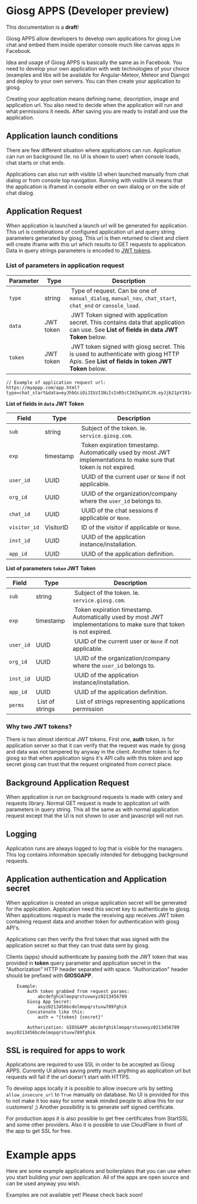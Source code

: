 Giosg APPS (Developer preview)
==========

<aside class="warning">
This documentation is a <strong>draft</strong>!
</aside>

Giosg APPS allow developers to develop own applications for giosg Live chat and embed them inside operator console much like canvas apps in Facebook.

Idea and usage of Giosg APPS is basically the same as in Facebook. You need to develop your own application with web technologies of your choice (examples and libs will be available for Angular-Meteor, Meteor and Django) and deploy to your own servers. You can then create your application to giosg.

Creating your application means defining name, description, image and application url. You also need to decide when the application will run and what permissions it needs. After saving you are ready to install and use the application.

## Application launch conditions
There are few different situation where applications can run. Application can run on background (Ie. no UI is shown to user) when console loads, chat starts or chat ends.

Applications can also run with visible UI when launched manually from chat dialog or from console top navigation. Running with visible UI means that the application is iframed in console either on own dialog or on the side of chat dialog.

## Application Request
When application is launched a launch url will be generated for application. This url is combinations of configured application url and query string parameters generated by giosg. This url is then returned to client and client will create iframe with this url which results to GET requests to application. Data in query strings parameters is encoded to [JWT tokens](http://jwt.io/).

### List of parameters in application request

Parameter   | Type   | Description
------------|--------|----------
`type` | string | Type of request. Can be one of `manual_dialog`, `manual_nav`, `chat_start`, `chat_end` or `console_load`.
`data` | JWT token | JWT Token signed with application secret. This contains data that application can use. See **List of fields in data JWT Token** below.
`token` | JWT token | JWT token signed with giosg secret. This is used to authenticate with giosg HTTP Apis. See **List of fields in token JWT Token** below.

```
// Example of application request url:
https://myappp.com/app.html?type=chat_start&data=eyJhbGciOiJIUzI1NiIsInR5cCI6IkpXVCJ9.eyJjb21pY191cmwiOiJodHRwOi8veGtjZC5jb20vMTM2MC8ifQ.BsjBt9a9imoj9P5_7aIAe5nuhPd5jb8HGvAJKPCwm6A&token=eyJhbGciOiJIUzI1NiIsInR5cCI6IkpXVCJ9.eyJjb21pY191cmwiOiJodHRwOi8veGtjZC5jb20vMTM2MC8ifQ.BsjBt9a9imoj9P5_7aIAe5nuhPd5jb8HG
```

**List of fields in `data` JWT Token**

Field   | Type   | Description
------------|--------|----------
`sub` | string | Subject of the token. Ie. `service.giosg.com`.
`exp` | timestamp | Token expiration timestamp. Automatically used by most JWT implementations to make sure that token is not expired.
`user_id` | UUID | UUID of the current user or `None` if not applicable.
`org_id` | UUID | UUID of the organization/company where the `user_id` belongs to.
`chat_id` | UUID | UUID of the chat sessions if applicable or `None`.
`visitor_id` | VisitorID | ID of the visitor if applicable or `None`.
`inst_id` | UUID | UUID of the application instance/installation.
`app_id` | UUID | UUID of the application definition.

**List of parameters `token` JWT Token**

Field   | Type   | Description
------------|--------|----------
`sub` | string | Subject of the token. Ie. `service.giosg.com`.
`exp` | timestamp | Token expiration timestamp. Automatically used by most JWT implementations to make sure that token is not expired.
`user_id` | UUID | UUID of the current user or `None` if not applicable.
`org_id` | UUID | UUID of the organization/company where the `user_id` belongs to.
`inst_id` | UUID | UUID of the application instance/installation.
`app_id` | UUID | UUID of the application definition.
`perms` | List of strings |  List of strings representing applications permission


### Why two JWT tokens?
There is two almost identical JWT tokens. First one, **auth** token,  is  for application server so that it can verify that the request was made by giosg and data was not tampered by anyway in the client. Another token is for giosg so that when application signs it's API calls with this token and app secret giosg can trust that the request originated from correct place.

## Background Application Request
When application is run on background requests is made with celery and requests library. Normal GET request is made to application url with parameters in query string. This all the same as with normal application request except that the UI is not shown to user and javascript will not run.

## Logging
Application runs are always logged to log that is visible for the managers. This log contains information specially intended for debugging background requests.

## Application authentication and Application secret
When application is created an unique application secret will be generated for the application. Application need this secret key to authenticate to giosg. When applications request is made the receiving app receives JWT token containing request data and another token for authentication with giosg API's.

Applications can then verify the first token that was signed with the application secret so that they can trust data sent by giosg.

Clients (apps) should authenticate by passing both the JWT token that was provided in **token** query parameter and application secret in the "Authorization" HTTP header separated with space. "Authorization" header should be prefixed with **GIOSGAPP**.

```
    Example:
        Auth token grabbed from request params:
            abcdefghiklmopqrstuvwxyz0213456789
        Giosg App Secret:
            axyz0213456bcdelmopqrstuvw789fghik
        Concatenate like this:
            auth = "{token} {secret}"

        Authorization: GIOSGAPP abcdefghiklmopqrstuvwxyz0213456789 axyz0213456bcdelmopqrstuvw789fghik
```

## SSL is required for apps to work
Applications are required to use SSL in order to be accepted as Giosg APPS. Currently UI allows saving pretty much anything as application url but requests will fail if the url doesn't start with HTTPS.

To develop apps locally it is possible to allow insecure urls by setting `allow_insecure_url` to `True` manually on database. No UI is provided for this to not make it too easy for some weak minded people to allow this for our customers! ;) Another possibility is to generate self signed certificate.

For production apps it is also possible to get free certificates from StartSSL and some other providers. Also it is possible to use CloudFlare in front of the app to get SSL for free.

# Example apps
Here are some example applications and boilerplates that you can use when you start building your own application. All of the apps are open source and can be used anyway you wish.

<aside class="info">
Examples are not available yet! Please check back soon!
</aside>
